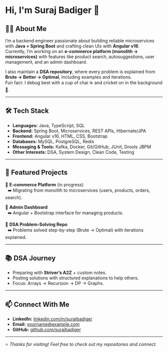 # Hi, I'm Suraj Badiger 👋  

## 👨‍💻 About Me  
I’m a backend engineer passionate about building reliable microservices with **Java + Spring Boot** and crafting clean UIs with **Angular v16**.  
Currently, I’m working on an **e-commerce platform (monolith → microservices)** with features like product search, autosuggestions, user management, and an admin dashboard.  

I also maintain a **DSA repository**, where every problem is explained from **Brute → Better → Optimal**, including examples and iterations.  
Fun fact: I debug best with a cup of chai ☕ and cricket on in the background 🏏.  

---

## 🛠️ Tech Stack  
- **Languages:** Java, TypeScript, SQL  
- **Backend:** Spring Boot, Microservices, REST APIs, Hibernate/JPA  
- **Frontend:** Angular v16, HTML, CSS, Bootstrap  
- **Databases:** MySQL, PostgreSQL, Redis  
- **Messaging & Tools:** Kafka, Docker, Git/GitHub, JUnit, Drools JBPM  
- **Other Interests:** DSA, System Design, Clean Code, Testing  

---

## 🚀 Featured Projects  
🔹 **E-commerce Platform** (in progress)  
&nbsp;&nbsp;➡️ Migrating from monolith to microservices (users, products, orders, search).  

🔹 **Admin Dashboard**  
&nbsp;&nbsp;➡️ Angular + Bootstrap interface for managing products.  

🔹 **DSA Problem-Solving Repo**  
&nbsp;&nbsp;➡️ Problems solved step-by-step (Brute → Optimal) with iterations explained.  

---

## 📚 DSA Journey  
- Preparing with **Striver’s A2Z** + custom notes.  
- Posting solutions with structured explanations to help others.  
- Focus: Arrays → Recursion → DP → Graphs.  

---

## 📫 Connect With Me  
- **LinkedIn:** [linkedin.com/in/surajbadiger](https://linkedin.com/in/surajbadiger)  
- **Email:** yourname@example.com  
- **GitHub:** [github.com/surajbadiger](https://github.com/surajbadiger)  

---

⭐️ *Thanks for visiting! Feel free to check out my repositories and connect.*  
